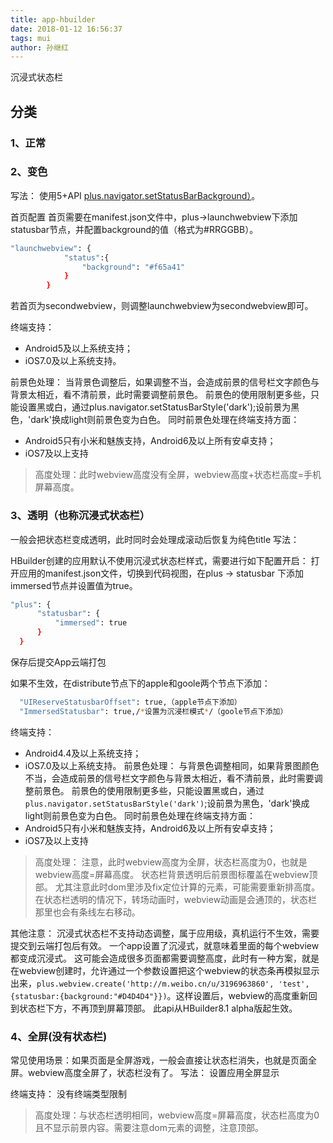 ```yaml
---
title: app-hbuilder
date: 2018-01-12 16:56:37
tags: mui
author: 孙继红
---
```

沉浸式状态栏

## 分类
 ### 1、正常
 ### 2、变色
 写法：
 使用5+API [plus.navigator.setStatusBarBackground）](http://www.html5plus.org/doc/zh_cn/navigator.html#plus.navigator.setStatusBarBackground)。

 首页配置
 首页需要在manifest.json文件中，plus->launchwebview下添加statusbar节点，并配置background的值（格式为#RRGGBB）。

```bash
"launchwebview": {
			"status":{
				"background": "#f65a41"
			}
		}
```
 若首页为secondwebview，则调整launchwebview为secondwebview即可。

 终端支持：
 - Android5及以上系统支持；
 - iOS7.0及以上系统支持。

 前景色处理：
 当背景色调整后，如果调整不当，会造成前景的信号栏文字颜色与背景太相近，看不清前景，此时需要调整前景色。
 前景色的使用限制更多些，只能设置黑或白，通过plus.navigator.setStatusBarStyle('dark');设前景为黑色，'dark'换成light则前景色变为白色。
 同时前景色处理在终端支持方面：
 - Android5只有小米和魅族支持，Android6及以上所有安卓支持；
 - iOS7及以上支持

 > 高度处理：此时webview高度没有全屏，webview高度+状态栏高度=手机屏幕高度。


 ### 3、透明（也称沉浸式状态栏）

 一般会把状态栏变成透明，此时同时会处理成滚动后恢复为纯色title
  写法：

  HBuilder创建的应用默认不使用沉浸式状态栏样式，需要进行如下配置开启：
  打开应用的manifest.json文件，切换到代码视图，在plus -> statusbar 下添加immersed节点并设置值为true。
```bash
"plus": {
      "statusbar": {
          "immersed": true
      }
  }
```
  保存后提交App云端打包

  如果不生效，在distribute节点下的apple和goole两个节点下添加：

```bash
  "UIReserveStatusbarOffset": true,（apple节点下添加）
  "ImmersedStatusbar": true,/*设置为沉浸栏模式*/（goole节点下添加）
```



  终端支持：
  - Android4.4及以上系统支持；
  - iOS7.0及以上系统支持。
  前景色处理：
  与背景色调整相同，如果背景图颜色不当，会造成前景的信号栏文字颜色与背景太相近，看不清前景，此时需要调整前景色。
  前景色的使用限制更多些，只能设置黑或白，通过`plus.navigator.setStatusBarStyle('dark')`;设前景为黑色，'dark'换成light则前景色变为白色。
  同时前景色处理在终端支持方面：
  - Android5只有小米和魅族支持，Android6及以上所有安卓支持；
  - iOS7及以上支持

  > 高度处理：
  注意，此时webview高度为全屏，状态栏高度为0，也就是webview高度=屏幕高度。
  状态栏背景透明后前景图标覆盖在webview顶部。
  尤其注意此时dom里涉及fix定位计算的元素，可能需要重新排高度。
  在状态栏透明的情况下，转场动画时，webview动画是会通顶的，状态栏那里也会有条线左右移动。

  其他注意：
  沉浸式状态栏不支持动态调整，属于应用级，真机运行不生效，需要提交到云端打包后有效。
  一个app设置了沉浸式，就意味着里面的每个webview都变成沉浸式。
  这可能会造成很多页面都需要调整高度，此时有一种方案，就是在webview创建时，允许通过一个参数设置把这个webview的状态条再模拟显示出来，`plus.webview.create('http://m.weibo.cn/u/3196963860', 'test', {statusbar:{background:"#D4D4D4"}})`。这样设置后，webview的高度重新回到状态栏下方，不再顶到屏幕顶部。
  此api从HBuilder8.1 alpha版起生效。


 ### 4、全屏(没有状态栏)

  常见使用场景：如果页面是全屏游戏，一般会直接让状态栏消失，也就是页面全屏。webview高度全屏了，状态栏没有了。
  写法：
  设置应用全屏显示

  终端支持：
  没有终端类型限制
  > 高度处理：与状态栏透明相同，webview高度=屏幕高度，状态栏高度为0且不显示前景内容。需要注意dom元素的调整，注意顶部。